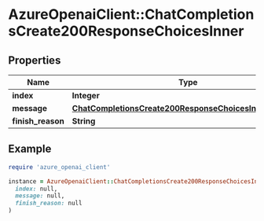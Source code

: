 # AzureOpenaiClient::ChatCompletionsCreate200ResponseChoicesInner

## Properties

| Name | Type | Description | Notes |
| ---- | ---- | ----------- | ----- |
| **index** | **Integer** |  | [optional] |
| **message** | [**ChatCompletionsCreate200ResponseChoicesInnerMessage**](ChatCompletionsCreate200ResponseChoicesInnerMessage.md) |  | [optional] |
| **finish_reason** | **String** |  | [optional] |

## Example

```ruby
require 'azure_openai_client'

instance = AzureOpenaiClient::ChatCompletionsCreate200ResponseChoicesInner.new(
  index: null,
  message: null,
  finish_reason: null
)
```

